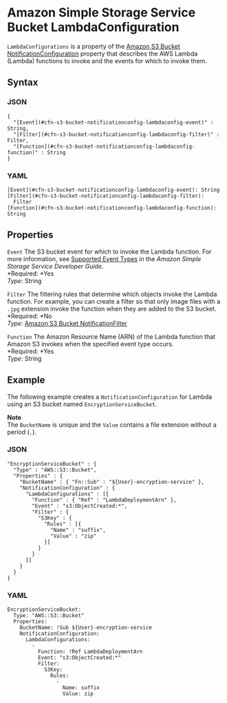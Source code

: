 # Amazon Simple Storage Service Bucket LambdaConfiguration<a name="aws-properties-s3-bucket-notificationconfig-lambdaconfig"></a>

`LambdaConfigurations` is a property of the [Amazon S3 Bucket NotificationConfiguration](aws-properties-s3-bucket-notificationconfig.md) property that describes the AWS Lambda \(Lambda\) functions to invoke and the events for which to invoke them\.

## Syntax<a name="w3ab2c21c14e1537b5"></a>

### JSON<a name="aws-properties-s3-bucket-notificationconfig-lambdaconfig-syntax.json"></a>

```
{
  "[Event](#cfn-s3-bucket-notificationconfig-lambdaconfig-event)" : String,
  "[Filter](#cfn-s3-bucket-notificationconfig-lambdaconfig-filter)" : Filter,
  "[Function](#cfn-s3-bucket-notificationconfig-lambdaconfig-function)" : String 
}
```

### YAML<a name="aws-properties-s3-bucket-notificationconfig-lambdaconfig-syntax.yaml"></a>

```
[Event](#cfn-s3-bucket-notificationconfig-lambdaconfig-event): String
[Filter](#cfn-s3-bucket-notificationconfig-lambdaconfig-filter):
  Filter
[Function](#cfn-s3-bucket-notificationconfig-lambdaconfig-function): String
```

## Properties<a name="w3ab2c21c14e1537b7"></a>

`Event`  <a name="cfn-s3-bucket-notificationconfig-lambdaconfig-event"></a>
The S3 bucket event for which to invoke the Lambda function\. For more information, see [Supported Event Types](http://docs.aws.amazon.com/AmazonS3/latest/dev/NotificationHowTo.html) in the *Amazon Simple Storage Service Developer Guide*\.  
*Required: *Yes  
*Type*: String

`Filter`  <a name="cfn-s3-bucket-notificationconfig-lambdaconfig-filter"></a>
The filtering rules that determine which objects invoke the Lambda function\. For example, you can create a filter so that only image files with a `.jpg` extension invoke the function when they are added to the S3 bucket\.  
*Required: *No  
*Type*: [Amazon S3 Bucket NotificationFilter](aws-properties-s3-bucket-notificationconfiguration-config-filter.md)

`Function`  <a name="cfn-s3-bucket-notificationconfig-lambdaconfig-function"></a>
The Amazon Resource Name \(ARN\) of the Lambda function that Amazon S3 invokes when the specified event type occurs\.  
*Required: *Yes  
*Type*: String

## Example<a name="w3ab2c21c14e1537b9"></a>

The following example creates a `NotificationConfiguration` for Lambda using an S3 bucket named `EncryptionServiceBucket`\.

**Note**  
The `BucketName` is unique and the `Value` contains a file extension without a period \(`.`\)\.

### JSON<a name="example.json"></a>

```
"EncryptionServiceBucket" : {
  "Type" : "AWS::S3::Bucket",
  "Properties" : {
    "BucketName" : { "Fn::Sub" : "${User}-encryption-service" },
    "NotificationConfiguration" : {
      "LambdaConfigurations" : [{
        "Function" : { "Ref" : "LambdaDeploymentArn" },
        "Event" : "s3:ObjectCreated:*",
        "Filter" : {
          "S3Key" : {
            "Rules" : [{
              "Name" : "suffix",
              "Value" : "zip"
            }]
          }
        }
      }]
    }
  }
}
```

### YAML<a name="example.yaml"></a>

```
EncryptionServiceBucket:
  Type: "AWS::S3::Bucket"
  Properties:
    BucketName: !Sub ${User}-encryption-service
    NotificationConfiguration:
      LambdaConfigurations:
        -
          Function: !Ref LambdaDeploymentArn
          Event: "s3:ObjectCreated:*"
          Filter:
            S3Key:
              Rules:
                -
                  Name: suffix
                  Value: zip
```